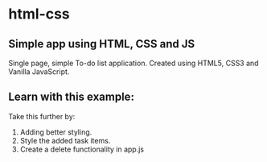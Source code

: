 # html-css

## Simple app using HTML, CSS and JS

Single page, simple To-do list application. Created using HTML5, CSS3 and Vanilla JavaScript.

## Learn with this example:

Take this further by:

1. Adding better styling.
2. Style the added task items.
3. Create a delete functionality in app.js
